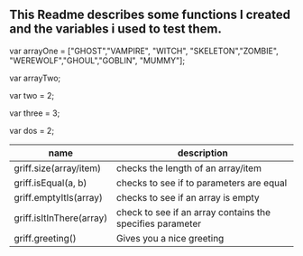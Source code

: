 ## This Readme describes some functions I created and the variables i used to test them.

var arrayOne = ["GHOST","VAMPIRE", "WITCH", "SKELETON","ZOMBIE", "WEREWOLF","GHOUL","GOBLIN", "MUMMY"];

var arrayTwo;

var two = 2;

var three = 3;

var dos = 2;

| name | description |
|------|-------------|
| griff.size(array/item) | checks the length of an array/item |
| griff.isEqual(a, b) | checks to see if to parameters are equal |
| griff.emptyItIs(array) | checks to see if an array is empty |
| griff.isItInThere(array) | check to see if an array contains the specifies parameter |
| griff.greeting() | Gives you a nice greeting |
